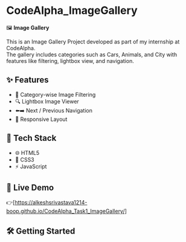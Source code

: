 # CodeAlpha_ImageGallery  

🖼️ **Image Gallery**  

This is an Image Gallery Project developed as part of my internship at CodeAlpha.  
The gallery includes categories such as Cars, Animals, and City with features like filtering, lightbox view, and navigation.  

## ✨ Features  
- 📂 Category-wise Image Filtering  
- 🔍 Lightbox Image Viewer  
- ⬅️➡️ Next / Previous Navigation  
- 🎨 Responsive Layout  

## 🎨 Tech Stack  
- 🌐 HTML5  
- 🎨 CSS3  
- ⚡ JavaScript  

## 🚀 Live Demo  
👉[https://alkeshsrivastava1214-boop.github.io/CodeAlpha_Task1_ImageGallery/]

## 🛠️ Getting Started  

